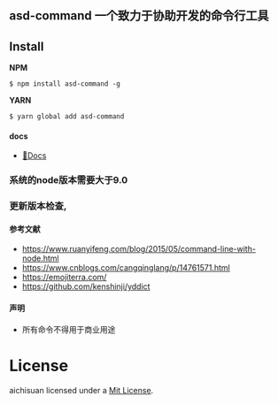 ## asd-command 一个致力于协助开发的命令行工具

## Install

__NPM__

```shell
$ npm install asd-command -g
```

__YARN__

```shell
$ yarn global add asd-command
```

#### docs

* [📄Docs](https://aichisuan.github.io/asd-command/)

### 系统的node版本需要大于9.0

### 更新版本检查,

#### 参考文献

* https://www.ruanyifeng.com/blog/2015/05/command-line-with-node.html
* https://www.cnblogs.com/cangqinglang/p/14761571.html
* https://emojiterra.com/
* https://github.com/kenshinji/yddict

#### 声明

* 所有命令不得用于商业用途

# License

aichisuan licensed under a [Mit License](./LICENSE).
